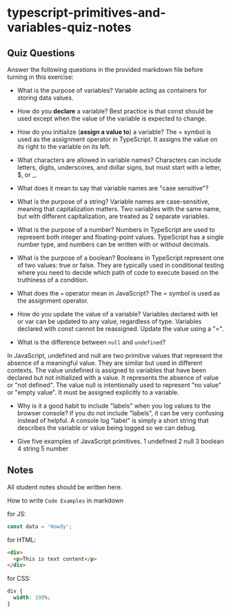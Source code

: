 # typescript-primitives-and-variables-quiz-notes

## Quiz Questions

Answer the following questions in the provided markdown file before turning in this exercise:

- What is the purpose of variables?
  Variable acting as containers for storing data values.
- How do you **declare** a variable?
  Best practice is that const should be used except when the value of the variable is expected to change.

- How do you initialize (**assign a value to**) a variable?
  The = symbol is used as the assignment operator in TypeScript. It assigns the value on its right to the variable on its left.

- What characters are allowed in variable names?
  Characters can include letters, digits, underscores, and dollar signs, but must start with a letter, $, or \_.

- What does it mean to say that variable names are "case sensitive"?

- What is the purpose of a string?
  Variable names are case-sensitive, meaning that capitalization matters. Two variables with the same name, but with different capitalization, are treated as 2 separate variables.

- What is the purpose of a number?
  Numbers in TypeScript are used to represent both integer and floating-point values.
  TypeScript has a single number type, and numbers can be written with or without decimals.

- What is the purpose of a boolean?
  Booleans in TypeScript represent one of two values: true or false. They are typically used in conditional testing where you need to decide which path of code to execute based on the truthiness of a condition.

- What does the `=` operator mean in JavaScript?
  The = symbol is used as the assignment operator.

- How do you update the value of a variable?
  Variables declared with let or var can be updated to any value, regardless of type.
  Variables declared with const cannot be reassigned.
  Update the value using a "=".

- What is the difference between `null` and `undefined`?

In JavaScript, undefined and null are two primitive values that represent the absence of a meaningful value.
They are similar but used in different contexts.
The value undefined is assigned to variables that have been declared but not initialized with a value. It represents the absence of value or "not defined".
The value null is intentionally used to represent "no value" or "empty value". It must be assigned explicitly to a variable.

- Why is it a good habit to include "labels" when you log values to the browser console?
  if you do not include "labels", it can be very confusing instead of helpful. A console log "label" is simply a short string that describes the variable or value being logged so we can debug.

- Give five examples of JavaScript primitives.
  1 undefined
  2 null
  3 boolean
  4 string
  5 number

## Notes

All student notes should be written here.

How to write `Code Examples` in markdown

for JS:

```javascript
const data = 'Howdy';
```

for HTML:

```html
<div>
  <p>This is text content</p>
</div>
```

for CSS:

```css
div {
  width: 100%;
}
```
